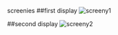 screenies
##first display
![screeny1](http://a.pomf.se/4Gw8.png)

##second display
![screeny2](http://a.pomf.se/2Hz6.png)
